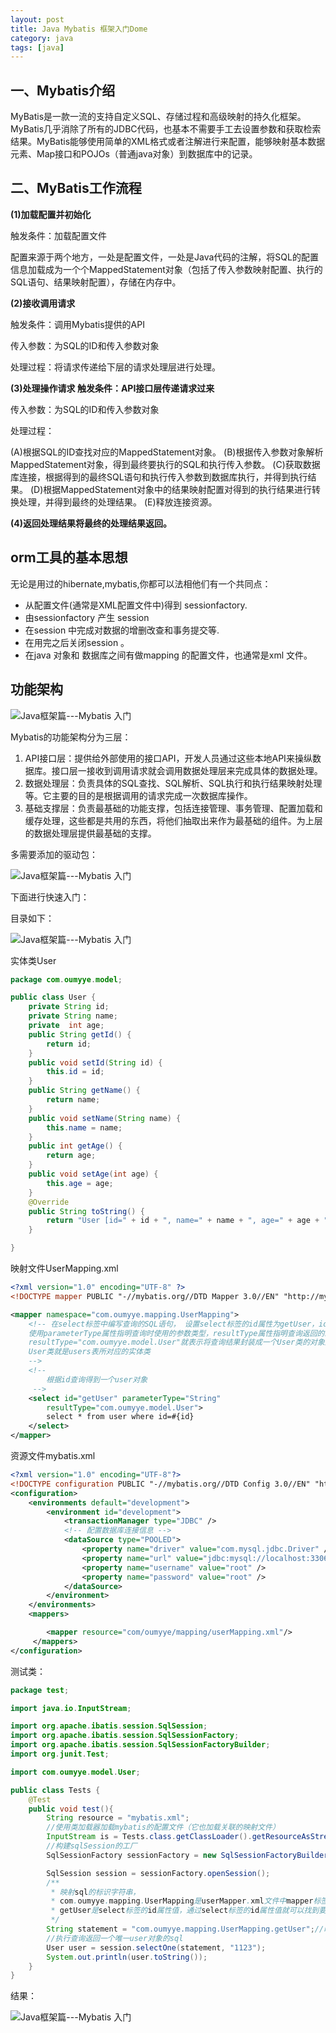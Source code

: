 ```yaml
---
layout: post
title: Java Mybatis 框架入门Dome
category: java
tags: [java]
---
```

## 一、Mybatis介绍

MyBatis是一款一流的支持自定义SQL、存储过程和高级映射的持久化框架。MyBatis几乎消除了所有的JDBC代码，也基本不需要手工去设置参数和获取检索结果。MyBatis能够使用简单的XML格式或者注解进行来配置，能够映射基本数据元素、Map接口和POJOs（普通java对象）到数据库中的记录。

## 二、MyBatis工作流程

**(1)加载配置并初始化**

触发条件：加载配置文件

配置来源于两个地方，一处是配置文件，一处是Java代码的注解，将SQL的配置信息加载成为一个个MappedStatement对象（包括了传入参数映射配置、执行的SQL语句、结果映射配置），存储在内存中。

**(2)接收调用请求**

触发条件：调用Mybatis提供的API

传入参数：为SQL的ID和传入参数对象

处理过程：将请求传递给下层的请求处理层进行处理。

**(3)处理操作请求 触发条件：API接口层传递请求过来**

传入参数：为SQL的ID和传入参数对象

处理过程：

(A)根据SQL的ID查找对应的MappedStatement对象。
(B)根据传入参数对象解析MappedStatement对象，得到最终要执行的SQL和执行传入参数。
(C)获取数据库连接，根据得到的最终SQL语句和执行传入参数到数据库执行，并得到执行结果。
(D)根据MappedStatement对象中的结果映射配置对得到的执行结果进行转换处理，并得到最终的处理结果。
(E)释放连接资源。

**(4)返回处理结果将最终的处理结果返回。**

## orm工具的基本思想

无论是用过的hibernate,mybatis,你都可以法相他们有一个共同点：

*   从配置文件(通常是XML配置文件中)得到 sessionfactory.
*   由sessionfactory 产生 session
*   在session 中完成对数据的增删改查和事务提交等.
*   在用完之后关闭session 。
*   在java 对象和 数据库之间有做mapping 的配置文件，也通常是xml 文件。

## 功能架构

![Java框架篇---Mybatis 入门](http://static.codeceo.com/images/2015/07/f9559289149b593ba31a231a2a7c72f6.png)

Mybatis的功能架构分为三层：

1.  API接口层：提供给外部使用的接口API，开发人员通过这些本地API来操纵数据库。接口层一接收到调用请求就会调用数据处理层来完成具体的数据处理。
2.  数据处理层：负责具体的SQL查找、SQL解析、SQL执行和执行结果映射处理等。它主要的目的是根据调用的请求完成一次数据库操作。
3.  基础支撑层：负责最基础的功能支撑，包括连接管理、事务管理、配置加载和缓存处理，这些都是共用的东西，将他们抽取出来作为最基础的组件。为上层的数据处理层提供最基础的支撑。

多需要添加的驱动包：

![Java框架篇---Mybatis 入门](http://static.codeceo.com/images/2015/07/607d48c0b978a3dfd9f88281b7c115bc.png)

下面进行快速入门：

目录如下：

![Java框架篇---Mybatis 入门](http://static.codeceo.com/images/2015/07/fa44bc2ff15d7732d5140518f824bce9.jpg)

实体类User

```java
package com.oumyye.model;

public class User {
    private String id;
    private String name;
    private  int age;
    public String getId() {
        return id;
    }
    public void setId(String id) {
        this.id = id;
    }
    public String getName() {
        return name;
    }
    public void setName(String name) {
        this.name = name;
    }
    public int getAge() {
        return age;
    }
    public void setAge(int age) {
        this.age = age;
    }
    @Override
    public String toString() {
        return "User [id=" + id + ", name=" + name + ", age=" + age + "]";
    }

}
```

映射文件UserMapping.xml

```xml
<?xml version="1.0" encoding="UTF-8" ?>
<!DOCTYPE mapper PUBLIC "-//mybatis.org//DTD Mapper 3.0//EN" "http://mybatis.org/dtd/mybatis-3-mapper.dtd">

<mapper namespace="com.oumyye.mapping.UserMapping">
    <!-- 在select标签中编写查询的SQL语句， 设置select标签的id属性为getUser，id属性值必须是唯一的，不能够重复
    使用parameterType属性指明查询时使用的参数类型，resultType属性指明查询返回的结果集类型
    resultType="com.oumyye.model.User"就表示将查询结果封装成一个User类的对象返回
    User类就是users表所对应的实体类
    -->
    <!-- 
        根据id查询得到一个user对象
     -->
    <select id="getUser" parameterType="String" 
        resultType="com.oumyye.model.User">
        select * from user where id=#{id}
    </select>
</mapper>
```

资源文件mybatis.xml

```xml
<?xml version="1.0" encoding="UTF-8"?>
<!DOCTYPE configuration PUBLIC "-//mybatis.org//DTD Config 3.0//EN" "http://mybatis.org/dtd/mybatis-3-config.dtd">
<configuration>
    <environments default="development">
        <environment id="development">
            <transactionManager type="JDBC" />
            <!-- 配置数据库连接信息 -->
            <dataSource type="POOLED">
                <property name="driver" value="com.mysql.jdbc.Driver" />
                <property name="url" value="jdbc:mysql://localhost:3306/mybatis" />
                <property name="username" value="root" />
                <property name="password" value="root" />
            </dataSource>
        </environment>
    </environments>
    <mappers>

        <mapper resource="com/oumyye/mapping/userMapping.xml"/>
     </mappers>
</configuration>
```

测试类：

```java
package test;

import java.io.InputStream;

import org.apache.ibatis.session.SqlSession;
import org.apache.ibatis.session.SqlSessionFactory;
import org.apache.ibatis.session.SqlSessionFactoryBuilder;
import org.junit.Test;

import com.oumyye.model.User;

public class Tests {
	@Test
	public void test(){
		String resource = "mybatis.xml";
        //使用类加载器加载mybatis的配置文件（它也加载关联的映射文件）
        InputStream is = Tests.class.getClassLoader().getResourceAsStream(resource);
        //构建sqlSession的工厂
        SqlSessionFactory sessionFactory = new SqlSessionFactoryBuilder().build(is);

        SqlSession session = sessionFactory.openSession();
        /**
         * 映射sql的标识字符串，
         * com.oumyye.mapping.UserMapping是userMapper.xml文件中mapper标签的namespace属性的值，
         * getUser是select标签的id属性值，通过select标签的id属性值就可以找到要执行的SQL
         */
        String statement = "com.oumyye.mapping.UserMapping.getUser";//映射sql的标识字符串
        //执行查询返回一个唯一user对象的sql
        User user = session.selectOne(statement, "1123");
        System.out.println(user.toString());
	}
}
```

结果：

![Java框架篇---Mybatis 入门](http://static.codeceo.com/images/2015/07/ff5315d35f7e39bfa0f4f1bf01307bd9.jpg)
